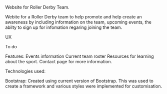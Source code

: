 Website for Roller Derby Team.

Webite for a Roller Derby team to help promote and help create an awareness by including information on the team, upcoming events, the abilty to sign up for infomation regaring joining the team. 


UX

To do


Features:
Events information
Current team roster
Resources for learning about the sport. 
Contact page for more information. 


Technologies used:

Bootstrap:
Created using current version of Bootstrap. This was used to create a framework and various styles were implemented for customisation. 

